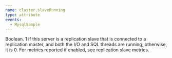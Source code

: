 ```yaml
---
name: cluster.slaveRunning
type: attribute
events:
  - MysqlSample
---
```


Boolean. 1 if this server is a replication slave that is connected to a replication master, and both the I/O and SQL threads are running; otherwise, it is 0. For metrics reported if enabled, see replication slave metrics.